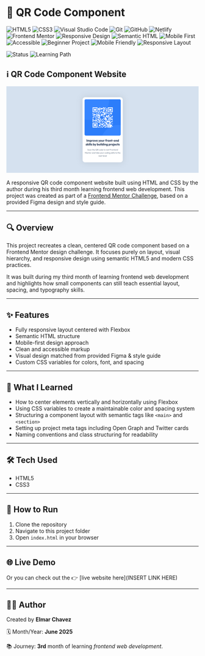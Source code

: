 # 📁 QR Code Component

![HTML5](https://img.shields.io/badge/HTML5-E34F26?style=for-the-badge&logo=html5&logoColor=white)
![CSS3](https://img.shields.io/badge/CSS3-1572B6?style=for-the-badge&logo=css3&logoColor=white)
![Visual Studio Code](https://img.shields.io/badge/VS%20Code-007ACC?style=for-the-badge&logo=visual-studio-code&logoColor=white)
![Git](https://img.shields.io/badge/Git-F05032?style=for-the-badge&logo=git&logoColor=white)
![GitHub](https://img.shields.io/badge/GitHub-181717?style=for-the-badge&logo=github&logoColor=white)
![Netlify](https://img.shields.io/badge/Netlify-00C7B7?style=for-the-badge&logo=netlify&logoColor=white)
![Frontend Mentor](https://img.shields.io/badge/Frontend%20Mentor-3e54a3?style=for-the-badge&logo=frontendmentor&logoColor=white)
![Responsive Design](https://img.shields.io/badge/Responsive%20Design-2196F3?style=for-the-badge&logo=responsive&logoColor=white)
![Semantic HTML](https://img.shields.io/badge/Semantic%20HTML-ff9800?style=for-the-badge)
![Mobile First](https://img.shields.io/badge/Mobile--First-Design-orange?style=for-the-badge)
![Accessible](https://img.shields.io/badge/Accessibility-A11Y-0052cc?style=for-the-badge)
![Beginner Project](https://img.shields.io/badge/Beginner%20Project-25D366?style=for-the-badge)
![Mobile Friendly](https://img.shields.io/badge/Mobile%20Friendly-✅-brightgreen?style=for-the-badge)
![Responsive Layout](https://img.shields.io/badge/Responsive%20Layout-Full%20Support-blue?style=for-the-badge)

![Status](https://img.shields.io/badge/status-complete-brightgreen)
![Learning Path](https://img.shields.io/badge/learning%20path-month%203-blue)

## ℹ️ QR Code Component Website

![Preview of the project](./img/site-preview.png)

A responsive QR code component website built using HTML and CSS by the author during his third month learning frontend web development. This project was created as part of a [Frontend Mentor Challenge](https://www.frontendmentor.io/challenges/qr-code-component-iux_sIO_H), based on a provided Figma design and style guide.

---

## 🔍 Overview

This project recreates a clean, centered QR code component based on a Frontend Mentor design challenge. It focuses purely on layout, visual hierarchy, and responsive design using semantic HTML5 and modern CSS practices.

It was built during my third month of learning frontend web development and highlights how small components can still teach essential layout, spacing, and typography skills.

---

## ✨ Features

- Fully responsive layout centered with Flexbox
- Semantic HTML structure
- Mobile-first design approach
- Clean and accessible markup
- Visual design matched from provided Figma & style guide
- Custom CSS variables for colors, font, and spacing

---

## 🧠 What I Learned

- How to center elements vertically and horizontally using Flexbox
- Using CSS variables to create a maintainable color and spacing system
- Structuring a component layout with semantic tags like `<main>` and `<section>`
- Setting up project meta tags including Open Graph and Twitter cards
- Naming conventions and class structuring for readability

---

## 🛠️ Tech Used

- HTML5
- CSS3

---

## 🚀 How to Run

1. Clone the repository
2. Navigate to this project folder
3. Open `index.html` in your browser

---

## 🌐 Live Demo

Or you can check out the 👉 [live website here](INSERT LINK HERE)

---

## 🧑‍💻 Author

Created by **Elmar Chavez**

🗓️ Month/Year: **June 2025**

📚 Journey: **3rd** month of learning _frontend web development_.
